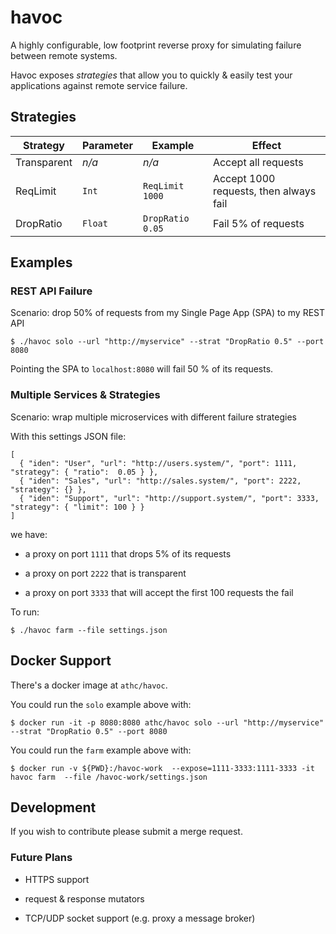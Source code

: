 # havoc

A highly configurable, low footprint reverse proxy for simulating failure between remote systems.

Havoc exposes _strategies_ that allow you to quickly & easily test your applications against
remote service failure.

## Strategies

| Strategy | Parameter | Example | Effect|
|---|---|---|---|
| Transparent | _n/a_   | _n/a_ | Accept all requests |
| ReqLimit    | `Int`   | `ReqLimit 1000`  | Accept 1000 requests, then always fail |
| DropRatio   | `Float` | `DropRatio 0.05 `| Fail 5% of requests |

## Examples

### REST API Failure

Scenario: drop 50% of requests from my Single Page App (SPA) to my REST API

    $ ./havoc solo --url "http://myservice" --strat "DropRatio 0.5" --port 8080

Pointing the SPA to `localhost:8080` will fail 50 % of its requests.

### Multiple Services & Strategies

Scenario: wrap multiple microservices with different failure strategies

With this settings JSON file:

    [
      { "iden": "User", "url": "http://users.system/", "port": 1111, "strategy": { "ratio":  0.05 } },
      { "iden": "Sales", "url": "http://sales.system/", "port": 2222, "strategy": {} },
      { "iden": "Support", "url": "http://support.system/", "port": 3333, "strategy": { "limit": 100 } }
    ]
 we have:
 
  * a proxy on port `1111` that drops 5% of its requests
  
  * a proxy on port `2222` that is transparent
  
  * a proxy on port `3333` that will accept the first 100 requests the fail
  
To run:

    $ ./havoc farm --file settings.json

## Docker Support

There's a docker image at `athc/havoc`. 

You could run the `solo` example above with:

    $ docker run -it -p 8080:8080 athc/havoc solo --url "http://myservice" --strat "DropRatio 0.5" --port 8080

You could run the `farm` example above with:

    $ docker run -v ${PWD}:/havoc-work  --expose=1111-3333:1111-3333 -it havoc farm  --file /havoc-work/settings.json  

## Development

If you wish to contribute please submit a merge request.

### Future Plans

 * HTTPS support
 
 * request & response mutators
 
 * TCP/UDP socket support (e.g. proxy a message broker)
